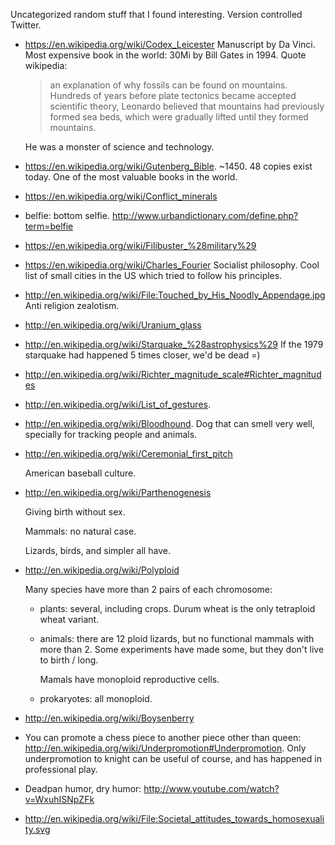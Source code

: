 Uncategorized random stuff that I found interesting. Version controlled Twitter.

-   <https://en.wikipedia.org/wiki/Codex_Leicester> Manuscript by Da Vinci. Most expensive book in the world: 30Mi by Bill Gates in 1994. Quote wikipedia:

    > an explanation of why fossils can be found on mountains. Hundreds of years before plate tectonics became accepted scientific theory, Leonardo believed that mountains had previously formed sea beds, which were gradually lifted until they formed mountains.

    He was a monster of science and technology.

- <https://en.wikipedia.org/wiki/Gutenberg_Bible>. ~1450. 48 copies exist today. One of the most valuable books in the world.

- <https://en.wikipedia.org/wiki/Conflict_minerals>

- belfie: bottom selfie. <http://www.urbandictionary.com/define.php?term=belfie>

- <https://en.wikipedia.org/wiki/Filibuster_%28military%29>

- <https://en.wikipedia.org/wiki/Charles_Fourier> Socialist philosophy. Cool list of small cities in the US which tried to follow his principles.

- <http://en.wikipedia.org/wiki/File:Touched_by_His_Noodly_Appendage.jpg> Anti religion zealotism.

- <http://en.wikipedia.org/wiki/Uranium_glass>

- <http://en.wikipedia.org/wiki/Starquake_%28astrophysics%29> If the 1979 starquake had happened 5 times closer, we'd be dead =)

- <http://en.wikipedia.org/wiki/Richter_magnitude_scale#Richter_magnitudes>

- <http://en.wikipedia.org/wiki/List_of_gestures>.

- <http://en.wikipedia.org/wiki/Bloodhound>. Dog that can smell very well, specially for tracking people and animals.

- <http://en.wikipedia.org/wiki/Ceremonial_first_pitch>

    American baseball culture.

- <http://en.wikipedia.org/wiki/Parthenogenesis>

    Giving birth without sex.

    Mammals: no natural case.

    Lizards, birds, and simpler all have.

- <http://en.wikipedia.org/wiki/Polyploid>

    Many species have more than 2 pairs of each chromosome:

    - plants: several, including crops. Durum wheat is the only tetraploid wheat variant.
    - animals: there are 12 ploid lizards, but no functional mammals with more than 2. Some experiments have made some, but they don't live to birth / long.

        Mamals have monoploid reproductive cells.

    - prokaryotes: all monoploid.

- <http://en.wikipedia.org/wiki/Boysenberry>

- You can promote a chess piece to another piece other than queen: <http://en.wikipedia.org/wiki/Underpromotion#Underpromotion>. Only underpromotion to knight can be useful of course, and has happened in professional play.

- Deadpan humor, dry humor: <http://www.youtube.com/watch?v=WxuhISNpZFk>

- <http://en.wikipedia.org/wiki/File:Societal_attitudes_towards_homosexuality.svg>
